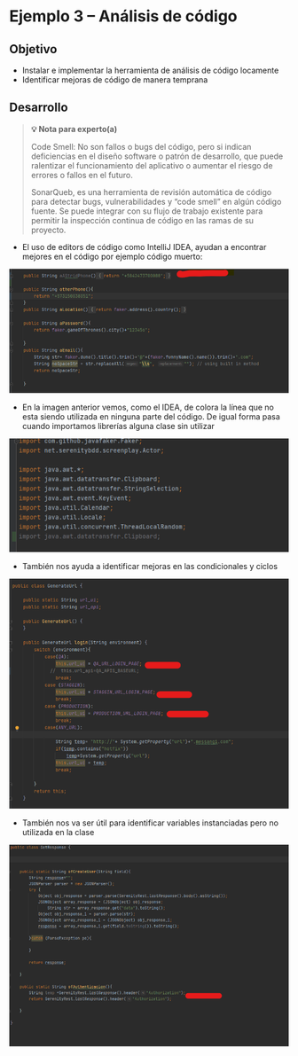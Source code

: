 # Ejemplo 3 – Análisis de código 

## Objetivo

* Instalar e implementar la herramienta de análisis de código locamente
* Identificar mejoras de código de manera temprana

## Desarrollo
>**💡 Nota para experto(a)**
>
> Code Smell: No son fallos o bugs del código, pero si indican deficiencias en el diseño software o patrón de desarrollo, que puede ralentizar el funcionamiento del aplicativo o aumentar el riesgo de errores o fallos en el futuro.
> 
> SonarQueb, es una herramienta de revisión automática de código para detectar bugs, vulnerabilidades y “code smell” en algún código fuente. Se puede integrar con su flujo de trabajo existente para permitir la inspección continua de código en las ramas de su proyecto.

- El uso de editors de código como  IntelliJ IDEA, ayudan a  encontrar mejores en el código por ejemplo código muerto:

<img src="https://github.com/beduExpert/SW-Testing-Fundamentals-2021/blob/main/Sesion-06/Ejemplo-03/assets/ejemplo3_1.png">

- En la imagen anterior vemos, como el IDEA, de colora la línea que no esta siendo utilizada en ninguna parte del código.
De igual forma pasa cuando importamos librerías alguna clase sin utilizar

<img src="https://github.com/beduExpert/SW-Testing-Fundamentals-2021/blob/main/Sesion-06/Ejemplo-03/assets/ejemplo3_2.png">

- También nos ayuda a identificar mejoras en las condicionales y ciclos

<img src="https://github.com/beduExpert/SW-Testing-Fundamentals-2021/blob/main/Sesion-06/Ejemplo-03/assets/ejemplo3_3.png">

- También nos va ser útil para identificar variables instanciadas pero no utilizada en la clase

<img src="https://github.com/beduExpert/SW-Testing-Fundamentals-2021/blob/main/Sesion-06/Ejemplo-03/assets/ejemplo3_4.png">




